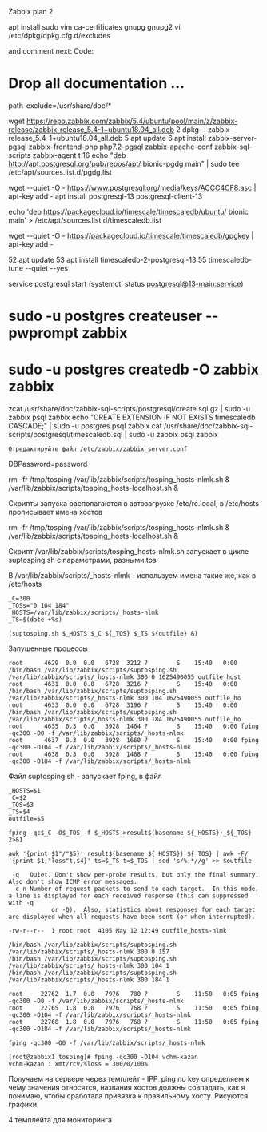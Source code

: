 Zabbix plan 2


apt install sudo vim ca-certificates gnupg gnupg2
vi /etc/dpkg/dpkg.cfg.d/excludes

and comment next:
Code:

# Drop all documentation ...
path-exclude=/usr/share/doc/*



   wget https://repo.zabbix.com/zabbix/5.4/ubuntu/pool/main/z/zabbix-release/zabbix-release_5.4-1+ubuntu18.04_all.deb
    2  dpkg -i zabbix-release_5.4-1+ubuntu18.04_all.deb
    5  apt update 
    6  apt install zabbix-server-pgsql zabbix-frontend-php php7.2-pgsql zabbix-apache-conf zabbix-sql-scripts zabbix-agent 
t
   16  echo "deb http://apt.postgresql.org/pub/repos/apt/ bionic-pgdg main" | sudo tee  /etc/apt/sources.list.d/pgdg.list





  
  wget --quiet -O - https://www.postgresql.org/media/keys/ACCC4CF8.asc | apt-key add -
 apt install postgresql-13 postgresql-client-13


 
  echo 'deb https://packagecloud.io/timescale/timescaledb/ubuntu/ bionic main'  > /etc/apt/sources.list.d/timescaledb.list

 wget --quiet -O - https://packagecloud.io/timescale/timescaledb/gpgkey |  apt-key add -

   52  apt update
   53  apt install timescaledb-2-postgresql-13
   55  timescaledb-tune --quiet --yes

   service postgresql start (systemctl status postgresql@13-main.service)

# sudo -u postgres createuser --pwprompt zabbix
# sudo -u postgres createdb -O zabbix zabbix 


   zcat /usr/share/doc/zabbix-sql-scripts/postgresql/create.sql.gz | sudo -u zabbix psql zabbix
   echo "CREATE EXTENSION IF NOT EXISTS timescaledb CASCADE;" | sudo -u postgres psql zabbix
   cat /usr/share/doc/zabbix-sql-scripts/postgresql/timescaledb.sql | sudo -u zabbix psql zabbix


    Отредактируйте файл /etc/zabbix/zabbix_server.conf
DBPassword=password 






rm -fr /tmp/tosping
/var/lib/zabbix/scripts/tosping_hosts-nlmk.sh &
/var/lib/zabbix/scripts/tosping_hosts-localhost.sh &





  Скрипты запуска располагаются в автозагрузке /etc/rc.local, в /etc/hosts прописывает имена хостов 

rm -fr /tmp/tosping
/var/lib/zabbix/scripts/tosping_hosts-nlmk.sh &
/var/lib/zabbix/scripts/tosping_hosts-localhost.sh &


Скрипт /var/lib/zabbix/scripts/tosping_hosts-nlmk.sh запускает в цикле suptosping.sh с параметрами, разными tos

В /var/lib/zabbix/scripts/_hosts-nlmk - используем имена такие же, как в /etc/hosts
```
_C=300
_TOSs="0 104 184"
_HOSTS=/var/lib/zabbix/scripts/_hosts-nlmk
_TS=$(date +%s)

(suptosping.sh $_HOSTS $_C ${_TOS} $_TS ${outfile} &)
```

Запущенные процессы
```
root      4629  0.0  0.0   6728  3212 ?        S    15:40   0:00 /bin/bash /var/lib/zabbix/scripts/suptosping.sh /var/lib/zabbix/scripts/_hosts-nlmk 300 0 1625490055 outfile_host
root      4631  0.0  0.0   6728  3216 ?        S    15:40   0:00 /bin/bash /var/lib/zabbix/scripts/suptosping.sh /var/lib/zabbix/scripts/_hosts-nlmk 300 104 1625490055 outfile_ho
root      4633  0.0  0.0   6728  3196 ?        S    15:40   0:00 /bin/bash /var/lib/zabbix/scripts/suptosping.sh /var/lib/zabbix/scripts/_hosts-nlmk 300 184 1625490055 outfile_ho
root      4635  0.3  0.0   3928  1464 ?        S    15:40   0:00 fping -qc300 -O0 -f /var/lib/zabbix/scripts/_hosts-nlmk
root      4637  0.3  0.0   3928  1660 ?        S    15:40   0:00 fping -qc300 -O104 -f /var/lib/zabbix/scripts/_hosts-nlmk
root      4638  0.3  0.0   3928  1468 ?        S    15:40   0:00 fping -qc300 -O184 -f /var/lib/zabbix/scripts/_hosts-nlmk
```


Файл suptosping.sh - запускает fping, в файл 
```
_HOSTS=$1
_C=$2
_TOS=$3
_TS=$4
outfile=$5
```
```
fping -qc$_C -O$_TOS -f $_HOSTS >result$(basename ${_HOSTS})_${_TOS} 2>&1

awk '{print $1"/"$5}' result$(basename ${_HOSTS})_${_TOS} | awk -F/ '{print $1,"loss"t,$4}' ts=$_TS t=$_TOS | sed 's/%,*//g' >> $outfile

 -q   Quiet. Don't show per-probe results, but only the final summary. Also don't show ICMP error messages.
 -c n Number of request packets to send to each target.  In this mode, a line is displayed for each received response (this can suppressed with -q
            or -Q).  Also, statistics about responses for each target are displayed when all requests have been sent (or when interrupted).
```

```
-rw-r--r--  1 root root  4105 May 12 12:49 outfile_hosts-nlmk
```




```
/bin/bash /var/lib/zabbix/scripts/suptosping.sh /var/lib/zabbix/scripts/_hosts-nlmk 300 0 157
/bin/bash /var/lib/zabbix/scripts/suptosping.sh /var/lib/zabbix/scripts/_hosts-nlmk 300 104 1
/bin/bash /var/lib/zabbix/scripts/suptosping.sh /var/lib/zabbix/scripts/_hosts-nlmk 300 184 1
```

```
root     22762  1.7  0.0   7976   780 ?        S    11:50   0:05 fping -qc300 -O0 -f /var/lib/zabbix/scripts/_hosts-nlmk
root     22765  1.8  0.0   7976   768 ?        S    11:50   0:05 fping -qc300 -O104 -f /var/lib/zabbix/scripts/_hosts-nlmk
root     22768  1.8  0.0   7976   768 ?        S    11:50   0:05 fping -qc300 -O184 -f /var/lib/zabbix/scripts/_hosts-nlmk
```


```
fping -qc300 -O0 -f /var/lib/zabbix/scripts/_hosts-nlmk

[root@zabbix1 tosping]# fping -qc300 -O104 vchm-kazan
vchm-kazan : xmt/rcv/%loss = 300/0/100%
```


Получаем на сервере через темплейт - IPP_ping
по key определяем к чему значения относятся, названия хостов должны совпадать, как я понимаю, чтобы сработала привязка к правильному хосту.
Рисуются графики.


4 темплейта для мониторинга